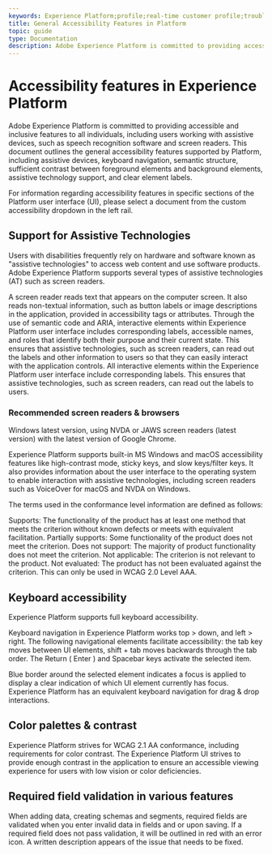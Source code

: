 ```yaml
---
keywords: Experience Platform;profile;real-time customer profile;troubleshooting;API;unified profile;Unified Profile;unified;Profile;rtcp;XDM graphs
title: General Accessibility Features in Platform
topic: guide
type: Documentation
description: Adobe Experience Platform is committed to providing accessible and inclusive features to all individuals.
---
```


# Accessibility features in Experience Platform

Adobe Experience Platform is committed to providing accessible and inclusive features to all individuals, including users working with assistive devices, such as speech recognition software and screen readers. This document outlines the general accessibility features supported by Platform, including assistive devices, keyboard navigation, semantic structure, sufficient contrast between foreground elements and background elements, assistive technology support, and clear element labels.

For information regarding accessibility features in specific sections of the Platform user interface (UI), please select a document from the custom accessibility dropdown in the left rail.

## Support for Assistive Technologies

Users with disabilities frequently rely on hardware and software known as "assistive technologies" to access web content and use software products. Adobe Experience Platform supports several types of assistive technologies (AT) such as screen readers.

A screen reader reads text that appears on the computer screen. It also reads non-textual information, such as button labels or image descriptions in the application, provided in accessibility tags or attributes. Through the use of semantic code and ARIA, interactive elements within Experience Platform user interface includes corresponding labels, accessible names, and roles that identify both their purpose and their current state. This ensures that assistive technologies, such as screen readers, can read out the labels and other information to users so that they can easily interact with the application controls. All interactive elements within the Experience Platform user interface include corresponding labels. This ensures that assistive technologies, such as screen readers, can read out the labels to users.

### Recommended screen readers & browsers

Windows latest version, using NVDA or JAWS screen readers (latest version) with the latest version of Google Chrome.

Experience Platform supports built-in MS Windows and macOS accessibility features like high-contrast mode, sticky keys, and slow keys/filter keys. It also provides information about the user interface to the operating system to enable interaction with assistive technologies, including screen readers such as VoiceOver for macOS and NVDA on Windows.

The terms used in the conformance level information are defined as follows:

Supports: The functionality of the product has at least one method that meets the criterion without known defects or meets with equivalent facilitation.
Partially supports: Some functionality of the product does not meet the criterion.
Does not support: The majority of product functionality does not meet the criterion.
Not applicable: The criterion is not relevant to the product.
Not evaluated: The product has not been evaluated against the criterion. This can only be used in WCAG 2.0 Level AAA.

## Keyboard accessibility

Experience Platform supports full keyboard accessibility.

Keyboard navigation in Experience Platform works top > down, and left > right. The following navigational elements facilitate accessibility: the tab key moves between UI elements, shift + tab moves backwards through the tab order. The Return ( Enter ) and Spacebar keys activate the selected item.

Blue border around the selected element indicates a focus is applied to display a clear indication of which UI element currently has focus. Experience Platform has an equivalent keyboard navigation for drag & drop interactions.

## Color palettes & contrast

Experience Platform strives for WCAG 2.1 AA conformance, including requirements for color contrast. The Experience Platform UI strives to provide enough contrast in the application to ensure an accessible viewing experience for users with low vision or color deficiencies.

## Required field validation in various features

When adding data, creating schemas and segments, required fields are validated when you enter invalid data in fields and or upon saving. If a required field does not pass validation, it will be outlined in red with an error icon. A written description appears of the issue that needs to be fixed.

